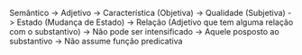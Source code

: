 Semântico
	-> Adjetivo 
		-> Característica (Objetiva)
		-> Qualidade (Subjetiva)
		-> Estado (Mudança de Estado)
		-> Relação (Adjetivo que tem alguma relação com o substantivo)
			-> Não pode ser intensificado
			-> Aquele posposto ao substantivo
			-> Não assume função predicativa
